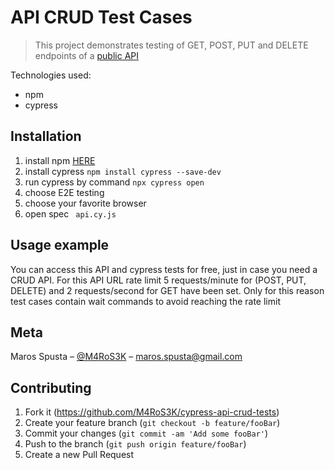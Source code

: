 # API CRUD Test Cases
> This project demonstrates testing of GET, POST, PUT and DELETE endpoints of a [public API](https://calm-plum-jaguar-tutu.cyclic.app/todos)

Technologies used:
- npm
- cypress

## Installation

1. install npm [HERE](https://nodejs.org/en/download)
2. install cypress ```npm install cypress --save-dev```
2. run cypress by command  ```npx cypress open```
3. choose E2E testing
4. choose your favorite browser
5. open spec ``` api.cy.js```

## Usage example

You can access this API and cypress tests for free, just in case you need a CRUD API.
For this API URL rate limit 5 requests/minute for (POST, PUT, DELETE) and 2 requests/second for GET have been set.
Only for this reason test cases contain wait commands to avoid reaching the rate limit

## Meta

Maros Spusta – [@M4RoS3K](https://github.com/M4RoS3K) – maros.spusta@gmail.com


## Contributing

1. Fork it (<https://github.com/M4RoS3K/cypress-api-crud-tests>)
2. Create your feature branch (`git checkout -b feature/fooBar`)
3. Commit your changes (`git commit -am 'Add some fooBar'`)
4. Push to the branch (`git push origin feature/fooBar`)
5. Create a new Pull Request